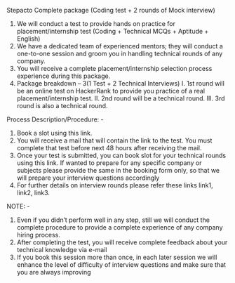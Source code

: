 Stepacto Complete package (Coding test + 2 rounds of Mock interview)
1.	We will conduct a test to provide hands on practice for placement/internship test (Coding + Technical MCQs + Aptitude + English) 
2.	We have a dedicated team of experienced mentors; they will conduct a one-to-one session and groom you in handling technical rounds of any company.
3.	You will receive a complete placement/internship selection process experience during this package.
4.	Package breakdown – 3(1 Test + 2 Technical Interviews)
I.	1st round will be an online test on HackerRank to provide you practice of a real placement/internship test.
II.	2nd round will be a technical round.
III.	3rd round is also a technical round.

Process Description/Procedure: -
1.	Book a slot using this link. 
2.	You will receive a mail that will contain the link to the test. You must complete that test before next 48 hours after receiving the mail.
3.	Once your test is submitted, you can book slot for your technical rounds using this link. If wanted to prepare for any specific company or subjects please provide the same in the booking form only, so that we will prepare your interview questions accordingly
4.	For further details on interview rounds please refer these links link1, link2, link3.

NOTE: -
1.	Even if you didn’t perform well in any step, still we will conduct the complete procedure to provide a complete experience of any company hiring process.
2.	After completing the test, you will receive complete feedback about your technical knowledge via e-mail
5.	If you book this session more than once, in each later session we will enhance the level of difficulty of interview questions and make sure that you are always improving

